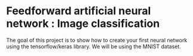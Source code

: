 # Feedforward artificial neural network : Image classification

The goal of this project is to show how to create your first neural network using the tensorflow/keras library. We will be using the MNIST dataset.
